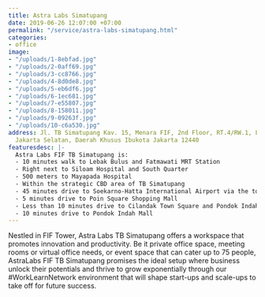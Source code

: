 ```yaml
---
title: Astra Labs Simatupang
date: 2019-06-26 12:07:00 +07:00
permalink: "/service/astra-labs-simatupang.html"
categories:
- office
image:
- "/uploads/1-8ebfad.jpg"
- "/uploads/2-0aff69.jpg"
- "/uploads/3-cc8766.jpg"
- "/uploads/4-8d0de8.jpg"
- "/uploads/5-eb6df6.jpg"
- "/uploads/6-1ec681.jpg"
- "/uploads/7-e55807.jpg"
- "/uploads/8-158011.jpg"
- "/uploads/9-09263f.jpg"
- "/uploads/10-c6a530.jpg"
address: Jl. TB Simatupang Kav. 15, Menara FIF, 2nd Floor, RT.4/RW.1, Lb. Bulus, Cilandak,
  Jakarta Selatan, Daerah Khusus Ibukota Jakarta 12440
featuresdesc: |-
  Astra Labs FIF TB Simatupang is:
  - 10 minutes walk to Lebak Bulus and Fatmawati MRT Station
  - Right next to Siloam Hospital and South Quarter
  - 500 meters to Mayapada Hospital
  - Within the strategic CBD area of TB Simatupang
  - 45 minutes drive to Soekarno-Hatta International Airport via the toll road
  - 5 minutes drive to Poin Square Shopping Mall
  - Less than 10 minutes drive to Cilandak Town Square and Pondok Indah Hospital
  - 10 minutes drive to Pondok Indah Mall
---
```


Nestled in FIF Tower, Astra Labs TB Simatupang offers a workspace that promotes innovation and productivity. Be it private office space, meeting rooms or virtual office needs, or event space that can cater up to 75 people, AstraLabs FIF TB Simatupang promises the ideal setup where business unlock their potentials and thrive to grow exponentially through our #WorkLearnNetwork environment that will shape start-ups and scale-ups to take off for future success.